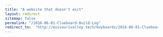 ```yaml
---
title: "A website that doesn't exit"
layout: redirect
sitemap: false
permalink: "/2016-06-01-Clueboard-Build-Log"
redirect_to:  "http://missourivalley.tech/keyboards/2016-06-01-Clueboard-Build-Log"
---
```

